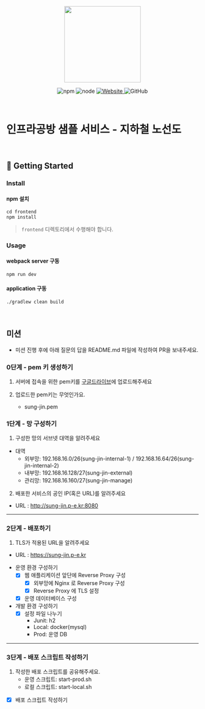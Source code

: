 <p align="center">
    <img width="200px;" src="https://raw.githubusercontent.com/woowacourse/atdd-subway-admin-frontend/master/images/main_logo.png"/>
</p>
<p align="center">
  <img alt="npm" src="https://img.shields.io/badge/npm-%3E%3D%205.5.0-blue">
  <img alt="node" src="https://img.shields.io/badge/node-%3E%3D%209.3.0-blue">
  <a href="https://edu.nextstep.camp/c/R89PYi5H" alt="nextstep atdd">
    <img alt="Website" src="https://img.shields.io/website?url=https%3A%2F%2Fedu.nextstep.camp%2Fc%2FR89PYi5H">
  </a>
  <img alt="GitHub" src="https://img.shields.io/github/license/next-step/atdd-subway-service">
</p>

<br>

# 인프라공방 샘플 서비스 - 지하철 노선도

<br>

## 🚀 Getting Started

### Install
#### npm 설치
```
cd frontend
npm install
```
> `frontend` 디렉토리에서 수행해야 합니다.

### Usage
#### webpack server 구동
```
npm run dev
```
#### application 구동
```
./gradlew clean build
```
<br>

## 미션

* 미션 진행 후에 아래 질문의 답을 README.md 파일에 작성하여 PR을 보내주세요.

### 0단계 - pem 키 생성하기

1. 서버에 접속을 위한 pem키를 [구글드라이브](https://drive.google.com/drive/folders/1dZiCUwNeH1LMglp8dyTqqsL1b2yBnzd1?usp=sharing)에 업로드해주세요

2. 업로드한 pem키는 무엇인가요.
   - sung-jin.pem

### 1단계 - 망 구성하기
1. 구성한 망의 서브넷 대역을 알려주세요
- 대역
  - 외부망: 192.168.16.0/26(sung-jin-internal-1) / 192.168.16.64/26(sung-jin-internal-2)
  - 내부망: 192.168.16.128/27(sung-jin-external)
  - 관리망: 192.168.16.160/27(sung-jin-manage)

2. 배포한 서비스의 공인 IP(혹은 URL)를 알려주세요

- URL : http://sung-jin.p-e.kr:8080



---

### 2단계 - 배포하기
1. TLS가 적용된 URL을 알려주세요

- URL : https://sung-jin.p-e.kr

* 운영 환경 구성하기
    * [x] 웹 애플리케이션 앞단에 Reverse Proxy 구성
        * [x] 외부망에 Nginx 로 Reverse Proxy 구성
        * [x] Reverse Proxy 에 TLS 설정
    * [x] 운영 데이터베이스 구성
* 개발 환경 구성하기
    * [x] 설정 파일 나누기
        * Junit: h2
        * Local: docker(mysql)
        * Prod: 운영 DB

---

### 3단계 - 배포 스크립트 작성하기

1. 작성한 배포 스크립트를 공유해주세요.
    * 운영 스크립트: start-prod.sh
    * 로컬 스크립트: start-local.sh

* [x] 배포 스크립트 작성하기
